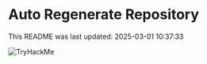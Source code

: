 # Auto Regenerate Repository

This README was last updated: 2025-03-01 10:37:33

 ![TryHackMe](https://tryhackme.com/badge/533634)